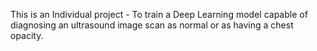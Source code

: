 This is an Individual project - To train a Deep Learning model capable of diagnosing an ultrasound image scan as normal or as having a chest opacity.
